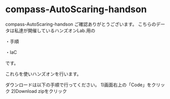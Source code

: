 # compass-AutoScaring-handson
compass-AutoScaring-handson
ご確認ありがとうございます。 こちらのデータは私達が開催しているハンズオンLab.用の

  ・手順

  ・IaC

です。

これらを使いハンズオンを行います。

ダウンロードは以下の手順で行ってください。
1)画面右上の「Code」をクリック
2)Download zipをクリック
